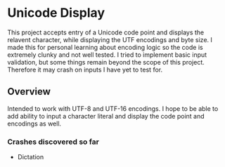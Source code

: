 #  Unicode Display

This project accepts entry of a Unicode code point and displays the relavent character, while displaying the UTF encodings and byte size. I made this for personal learning about encoding logic so the code is extremely clunky and not well tested. I tried to implement basic input validation, but some things remain beyond the scope of this project. Therefore it may crash on inputs I have yet to test for.

## Overview

Intended to work with UTF-8 and UTF-16 encodings. I hope to be able to add ability to input a 
character literal and display the code point and encodings as well.

### Crashes discovered so far
- Dictation
